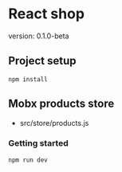 # React shop
version: 0.1.0-beta

## Project setup
```
npm install
```
## Mobx products store
- src/store/products.js

### Getting started
```
npm run dev
```
